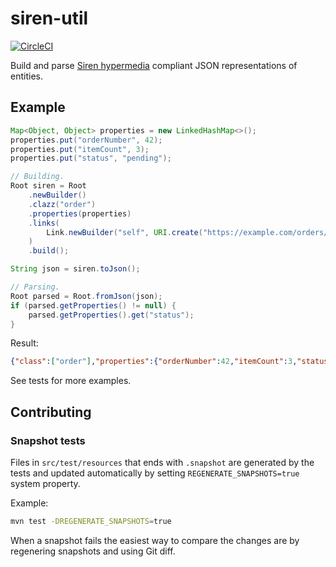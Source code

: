 # siren-util

[![CircleCI](https://circleci.com/gh/capraconsulting/siren-util.svg?style=svg&circle-token=b3a05ec51ec2d53208a202f77edad5048d47bc67)](https://circleci.com/gh/capraconsulting/siren-util)

Build and parse [Siren hypermedia](https://github.com/kevinswiber/siren)
compliant JSON representations of entities.

## Example

```java
Map<Object, Object> properties = new LinkedHashMap<>();
properties.put("orderNumber", 42);
properties.put("itemCount", 3);
properties.put("status", "pending");

// Building.
Root siren = Root
    .newBuilder()
    .clazz("order")
    .properties(properties)
    .links(
        Link.newBuilder("self", URI.create("https://example.com/orders/42")).build()
    )
    .build();

String json = siren.toJson();

// Parsing.
Root parsed = Root.fromJson(json);
if (parsed.getProperties() != null) {
    parsed.getProperties().get("status");
}
```

Result:

```json
{"class":["order"],"properties":{"orderNumber":42,"itemCount":3,"status":"pending"},"links":[{"rel":["self"],"href":"https://example.com/orders/42"}]}
```

See tests for more examples.

## Contributing

### Snapshot tests

Files in `src/test/resources` that ends with `.snapshot` are generated by
the tests and updated automatically by setting `REGENERATE_SNAPSHOTS=true`
system property.

Example:

```bash
mvn test -DREGENERATE_SNAPSHOTS=true
```

When a snapshot fails the easiest way to compare the changes are by regenering
snapshots and using Git diff.

